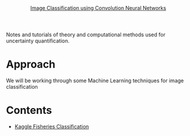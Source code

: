 <script src="https://cdn.mathjax.org/mathjax/latest/MathJax.js?config=TeX-AMS-MML_HTMLorMML" type="text/javascript"></script>

<script type="text/x-mathjax-config">
MathJax.Hub.Config({
  TeX: { equationNumbers: { autoNumber: "AMS" } },
  tex2jax: {inlineMath: [['$','$'], ['\\(','\\)']]}
});
</script>

<head>
<link rel="stylesheet" href="style.css">
<meta charset="utf-8">
    <meta http-equiv="X-UA-Compatible" content="IE=edge">
    <meta name="viewport" content="width=device-width, initial-scale=1">
</head>


<!--  ******************* HEADER TITLE  *************************************** -->

<header class="site-header">

  <div class="wrap title-wrap">
    <a class="site-title" href="/">Image Classification using Convolution Neural Networks</a>
  </div>

</header>

<!--  ******************* Start writing here  *************************************** -->

Notes and tutorials of theory and computational methods used for uncertainty quantification.

# Approach

We will be working through some Machine Learning techniques for image classification


# Contents
- [Kaggle Fisheries Classification](/image_classification/fisheries_1)
